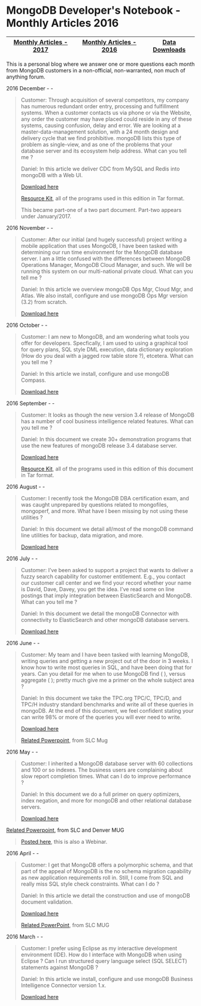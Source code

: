 MongoDB Developer's Notebook - Monthly Articles 2016
===================

| **[Monthly Articles - 2017](https://github.com/farrell0/MongoDB-Developers-Notebook/blob/master/README.md)**| **[Monthly Articles - 2016](https://github.com/farrell0/MongoDB-Developers-Notebook/blob/master/2016/README.md)**| **[Data Downloads](https://github.com/farrell0/MongoDB-Developers-Notebook/blob/master/data_download/README.md)** |
|-------------------------|--------------------------|-----------------|
This is a personal blog where we answer one or more questions each month from MongoDB customers in a non-official, non-warranted, non much of anything forum.

2016 December - -

>Customer:
>Through acquisition of several competitors, my company has numerous redundant order 
>entry, processing and fulfillment systems. When a customer contacts us via phone or 
>via the Website, any order the customer may have placed could reside in any of these 
>systems, causing confusion, delay and error. We are looking at a master-data-management 
>solution, with a 24 month design and delivery cycle that we find prohibitive. mongoDB 
>lists this type of problem as single-view, and as one of the problems that your 
>database server and its ecosystem help address. What can you tell me ?
>
>Daniel:
>In this article we deliver CDC from MySQL and Redis into mongoDB with a Web UI.
>
>[Download here](https://github.com/farrell0/MongoDB-Developers-Notebook/blob/master/articles/MDB_DN_2016_12_SingleView.pdf)
>
>[Resource Kit](https://github.com/farrell0/MongoDB-Developers-Notebook/blob/master/articles/MDB_DN_2016_12_SingleView.tar), all of the programs used in this edition in Tar format.
>
>This became part-one of a two part document. Part-two appears under January/2017. 

2016 November - -

>Customer:
>After our initial (and hugely successful) project writing a mobile application that 
>uses MongoDB, I have been tasked with determining our run time environment for the 
>MongoDB database server. I am a little confused with the differences between MongoDB 
>Operations Manager, MongoDB Cloud Manager, and such. We will be running this system 
>on our multi-national private cloud. What can you tell me ?
>
>Daniel:
>In this article we overview mongoDB Ops Mgr, Cloud Mgr, and Atlas. We also install, 
>configure and use mongoDB Ops Mgr version (3.2) from scratch.
>
>[Download here](https://github.com/farrell0/MongoDB-Developers-Notebook/blob/master/articles/MDB_DN_2016_11_OpsMgr.pdf)

2016 October - -

>Customer:
>I am new to MongoDB, and am wondering what tools you offer for developers. Specfically, 
>I am used to using a graphical tool for query plans, SQL style DML execution, data 
>dictionary exploration (How do you deal with a jagged row table store ?), etcetera. 
>What can you tell me ?
>
>Daniel:
>In this article we install, configure and use mongoDB Compass.
>
>[Download here](https://github.com/farrell0/MongoDB-Developers-Notebook/blob/master/articles/MDB_DN_2016_10_Compass.pdf)

2016 September - -

>Customer:
>It looks as though the new version 3.4 release of MongoDB has a number of cool business 
>intelligence related features. What can you tell me ?
>
>Daniel:
>In this document we create 30+ demonstration programs that use the new features of mongoDB
>release 3.4 database server.
>
>[Download here](https://github.com/farrell0/MongoDB-Developers-Notebook/blob/master/articles/MDB_DN_2016_09_34Features.pdf)
>
>[Resource Kit](https://github.com/farrell0/MongoDB-Developers-Notebook/blob/master/articles/MDB_DN_2016_09_34Features_ResourceKit.tar), all of the programs used in this edition of this document in Tar format.

2016 August - -

>Customer:
>I recently took the MongoDB DBA certification exam, and was caught unprepared by questions 
>related to mongofiles, mongoperf, and more. What have I been missing by not using these utilities ?
>
>Daniel:
>In this document we detail all/most of the mongoDB command line utilities for backup,
>data migration, and more.
>
>[Download here](https://github.com/farrell0/MongoDB-Developers-Notebook/blob/master/articles/MDB_DN_2016_08_Tools.pdf)

2016 July - -

>Customer:
>I’ve been asked to support a project that wants to deliver a fuzzy search capability 
>for customer entitlement. E.g., you contact our customer call center and we find your 
>record whether your name is David, Dave, Davey, you get the idea. I’ve read some on 
>line postings that imply integration between ElasticSearch and MongoDB. What can you 
>tell me ?
>
>Daniel:
>In this document we detail the mongoDB Connector with connectivity to ElasticSearch
>and other mongoDB database servers.
>
>[Download here](https://github.com/farrell0/MongoDB-Developers-Notebook/blob/master/articles/MDB_DN_2016_07_ElasticSearch.pdf)

2016 June - -

>Customer:
>My team and I have been tasked with learning MongoDB, writing queries and getting 
>a new project out of the door in 3 weeks. I know how to write most queries in SQL, 
>and have been doing that for years. Can you detail for me when to use MongoDB find ( ), 
>versus aggregate ( ); pretty much give me a primer on the whole subject area ?
>
>Daniel:
>In this document we take the TPC.org TPC/C, TPC/D, and TPC/H industry standard benchmarks
>and write all of these queries in mongoDB. At the end of this document, we feel confident 
>stating your can write 98% or more of the queries you will ever need to write.
>
>[Download here](https://github.com/farrell0/MongoDB-Developers-Notebook/blob/master/articles/MDB_DN_2016_06_QueryPrimer.pdf)
>
>[Related Powerpoint](https://github.com/farrell0/MongoDB-Developers-Notebook/blob/master/articles/MDB_DN_2016_06_QueryPrimer.pptx.pdf), from SLC Mug

2016 May - -

>Customer:
>I inherited a MongoDB database server with 60 collections and 100 or so indexes.
>The business users are complaining about slow report completion times. What can 
>I do to improve performance ?
>
>Daniel:
>In this document we do a full primer on query optimizers, index negation, and
>more for mongoDB and other relational database servers.
>
>[Download here](https://github.com/farrell0/MongoDB-Developers-Notebook/blob/master/articles/MDB_DN_2016_05_IndexTuning.pdf)
>
[Related Powerpoint](https://github.com/farrell0/MongoDB-Developers-Notebook/blob/master/articles/MDB_DN_2016_05_IndexTuning.pptx.pdf), from SLC and Denver MUG
>
>[Posted here](https://www.mongodb.com/presentations/webinar-index-tuning-and-evaluation-using-mongodb?p=5721041a1b55a234bf9566de), this is also a Webinar.

2016 April - -

>Customer:
>I get that MongoDB offers a polymorphic schema, and that part of the
>appeal of MongoDB is the no schema migration capability as new application
>requirements roll in. Still, I come from SQL and really miss SQL style
>check constraints. What can I do ?
>
>Daniel:
>In this article we detail the construction and use of mongoDB document 
>validation.
>
>[Download here](https://github.com/farrell0/MongoDB-Developers-Notebook/blob/master/articles/MDB_DN_2016_04_CheckConstraints.pdf)
>
>[Related PowerPoint](https://github.com/farrell0/MongoDB-Developers-Notebook/blob/master/articles/MDB_DN_2016_04_CheckConstraints.pptx), from SLC MUG

2016 March - -

>Customer:
>I prefer using Eclipse as my interactive development environment
>(IDE). How do I interface with MongoDB when using Eclipse ? Can I run
>structured query language select (SQL SELECT) statements against
>MongoDB ?
>
>Daniel:
>In this article we install, configure and use mongoDB Business Intelligence
>Connector version 1.x.
>
>[Download here](https://github.com/farrell0/MongoDB-Developers-Notebook/blob/master/articles/MDB_DN_2016_03_Eclipse_BiConnector.pdf)
